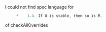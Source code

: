I could not find spec language for

```scala
     *    1.4. If O is stable, then so is M.
```

of checkAllOverrides
